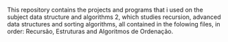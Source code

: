 This repository contains the projects and programs that i used on the subject data structure and algorithms 2, which studies recursion, advanced data structures and sorting algorithms, all contained in the folowing
files, in order: Recursão, Estruturas and Algoritmos de Ordenação.
